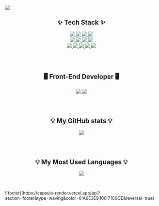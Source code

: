 <img src="https://capsule-render.vercel.app/api?type=waving&color=0:A6E3E9,100:71C9CE&text=Dain%20Kim&animation=twinkling&fontColor=393E46&fontAlign=20&height=200" />

<h2 align="center">✨ Tech Stack ✨</h2>
<p align="center">
  <a href="https://github.com/amy279">
    <img src="https://img.shields.io/badge/JavaScript-F7DF1E?style=flat&logo=Javascript&logoColor=white"/> 
    <img src="https://img.shields.io/badge/React-61DAFB?style=flat&logo=React&logoColor=white"/> 
    <img src="https://img.shields.io/badge/HTML5-E34F26?style=flat&logo=HTML5&logoColor=white"/> 
    <img src="https://img.shields.io/badge/CSS-1572B66?style=flat&logo=CSS3&logoColor=white"/> 
    <br/>
    <img src="https://img.shields.io/badge/Python-3776AB?style=flat&logo=Python&logoColor=white"/> 
    <img src="https://img.shields.io/badge/Node.js-339933?style=flat&logo=Node.js&logoColor=white"/> 
    <img src="https://img.shields.io/badge/Redux-764ABC?style=flat&logo=Redux&logoColor=white"/> 
    <img src="https://img.shields.io/badge/MongoDB-47A248?style=flat&logo=MongoDB&logoColor=white"/> 
    <br/>
    <img src="https://img.shields.io/badge/Express-000000?style=flat&logo=Express&logoColor=white"/> 
    <img src="https://img.shields.io/badge/Express-000000?style=flat&logo=Express&logoColor=white"/> 
    <img src="https://img.shields.io/badge/Bootstrap-7952B3?style=flat&logo=Bootstrap&logoColor=white"/> 
    <img src="https://img.shields.io/badge/styled%20components-DB7093?style=flat&logo=styled-components&logoColor=white"/> 
    <img src="https://img.shields.io/badge/Github-181717?style=flat&logo=GitHub&logoColor=white"/> 
  </a>
</p>
<br/><br/>
<h2 align="center">🖥 Front-End Developer 🖥</h2>
<p align="center">
  <a href="https://github.com/amy279">
    <img align="center" src="https://img.shields.io/badge/amy27991@gmail.com-EA4335?style=flat&logo=Gmail&logoColor=white"/> <img align="center" src="https://img.shields.io/badge/Dain Kim-0A66C2?style=flat&logo=Linkedin&logoColor=white"/>
  </a>
</p>
<br/> <br/>
<h2 align="center">💡 My GitHub stats 💡</h2>
<p align="center">
  <a href="https://github.com/amy279">
    <img align="center" src="https://github-readme-stats.vercel.app/api?username=amy279&show_icons=true&theme=radical&hide_title=true" />
  </a>
</p>
<br/> <br/>
<h2 align="center">💡 My Most Used Languages 💡</h2>
<p align="center">
  <a href="https://github.com/amy279">
    <img align="center" src="https://github-readme-stats.vercel.app/api/top-langs/?username=amy279&layout=compact&show_icons=true&show_owner=true&hide_title=true&theme=nord&hide=Dockerfile" />
  </a>
</p>
<br/> <br/>
![footer](https://capsule-render.vercel.app/api?section=footer&type=waving&color=0:A6E3E9,100:71C9CE&reversal=true)

<!--
**amy279/amy279** is a ✨ _special_ ✨ repository because its `README.md` (this file) appears on your GitHub profile.

Here are some ideas to get you started:

- 🔭 I’m currently working on ...
- 🌱 I’m currently learning ...
- 👯 I’m looking to collaborate on ...
- 🤔 I’m looking for help with ...
- 💬 Ask me about ...
- 📫 How to reach me: ...
- 😄 Pronouns: ...
- ⚡ Fun fact: ...
-->

